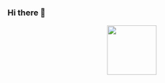 ### Hi there 👋
<div id="header" align="center">
  <img src="https://media.giphy.com/media/LMt9638dO8dftAjtco/giphy.gif" width="100"/>
</div>


<!--
**RomanBespalov/RomanBespalov** is a ✨ _special_ ✨ repository because its `README.md` (this file) appears on your GitHub profile.

Here are some ideas to get you started:

- 🔭 I’m currently working on ...
- 🌱 I’m currently learning ...
- 👯 I’m looking to collaborate on ...
- 🤔 I’m looking for help with ...
- 💬 Ask me about ...
- 📫 How to reach me: ...
- 😄 Pronouns: ...
- ⚡ Fun fact: ...
-->
